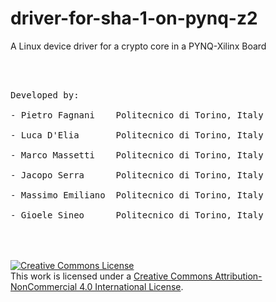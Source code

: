 # driver-for-sha-1-on-pynq-z2
A Linux device driver for a crypto core in a PYNQ-Xilinx Board

<br>
<br>
<pre>
Developed by:<br>
- Pietro Fagnani    Politecnico di Torino, Italy <br>
- Luca D'Elia       Politecnico di Torino, Italy <br>
- Marco Massetti    Politecnico di Torino, Italy <br>
- Jacopo Serra	    Politecnico di Torino, Italy <br>
- Massimo Emiliano  Politecnico di Torino, Italy <br>
- Gioele Sineo      Politecnico di Torino, Italy <br>
</pre>

<br>
<br>
<a rel="license" href="http://creativecommons.org/licenses/by-nc/4.0/"><img alt="Creative Commons License" style="border-width:0" src="https://i.creativecommons.org/l/by-nc/4.0/88x31.png" /></a><br />This work is licensed under a <a rel="license" href="http://creativecommons.org/licenses/by-nc/4.0/">Creative Commons Attribution-NonCommercial 4.0 International License</a>.
